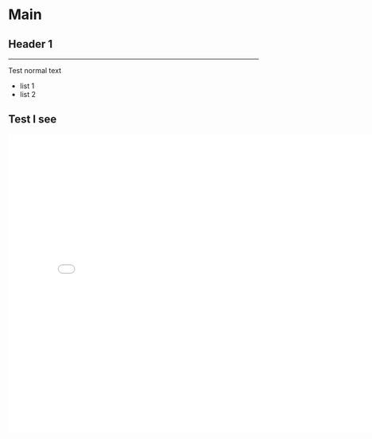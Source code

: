 # Main

## Header 1
---

Test normal text 

- list 1
- list 2

## Test I see

 <iframe
      title="WebGL Project"
      src={https://www.dropbox.com/scl/fi/3cp73nwx8x05lhl3vc9ep/index.html}
      width="800"
      height="600"
      frameBorder="0"
      allowFullScreen
    />

## I see gg
